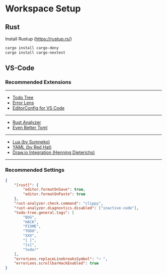 # Workspace Setup


## Rust

Install Rustup (https://rustup.rs/)

```bash
cargo install cargo-deny
cargo install cargo-nextest
```

## VS-Code

### Recommended Extensions

---
- [Todo Tree](vscode:extension/Gruntfuggly.todo-tree)
- [Error Lens](vscode:extension/usernamehw.errorlens)
- [EditorConfig for VS Code](vscode:extension/EditorConfig.EditorConfig)
---
- [Rust Analyzer](vscode:extension/rust-lang.rust-analyzer)
- [Even Better Toml](vscode:extension/tamasfe.even-better-toml)
---
- [Lua (by Sumneko)](vscode:extension/sumneko.lua)
- [YAML (by Red Hat)](vscode:extension/redhat.vscode-yaml)
- [Draw.io Integration (Henning Dieterichs)](vscode:extension/hediet.vscode-drawio)
---

### Recommended Settings

```json
{
    "[rust]": {
        "editor.formatOnSave": true,
        "editor.formatOnPaste": true
    },
    "rust-analyzer.check.command": "clippy",
    "rust-analyzer.diagnostics.disabled": ["inactive-code"],
    "todo-tree.general.tags": [
        "BUG",
        "HACK",
        "FIXME",
        "TODO",
        "XXX",
        "[ ]",
        "[x]",
        "todo!"
    ],
    "errorLens.replaceLinebreaksSymbol": "⏎ ",
    "errorLens.scrollbarHackEnabled": true
}
```
